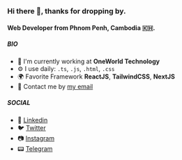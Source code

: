 ### Hi there :wave:, thanks for dropping by.

#### Web Developer from Phnom Penh, Cambodia :cambodia:.

##### BIO

- 🏢 I'm currently working at **OneWorld Technology**
- ⚙️ I use daily: `.ts`, `.js`, `.html`, `.css`
- 🌍 Favorite Framework **ReactJS**, **TailwindCSS**, **NextJS**
- 💬 Contact me by [my email](mailto:mingtheanlay@gmail.com)

##### SOCIAL

- :link: [Linkedin](https://www.linkedin.com/in/mingthean-lay-384294178/)
- 🐦 [Twitter](https://twitter.com/th34n_)
- :camera: [Instagram](https://www.instagram.com/th34n._/)
- :pager: [Telegram](https://t.me/mingtheanlay)
